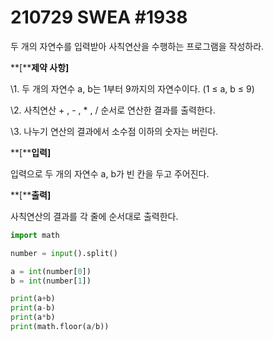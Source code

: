 # 210729 SWEA #1938



두 개의 자연수를 입력받아 사칙연산을 수행하는 프로그램을 작성하라.

 

**[****제약 사항]**

\1. 두 개의 자연수 a, b는 1부터 9까지의 자연수이다. (1 ≤ a, b ≤ 9)

\2. 사칙연산 + , - , * , / 순서로 연산한 결과를 출력한다.

\3. 나누기 연산의 결과에서 소수점 이하의 숫자는 버린다.

 

**[****입력]**

입력으로 두 개의 자연수 a, b가 빈 칸을 두고 주어진다.

 

**[****출력]**

사칙연산의 결과를 각 줄에 순서대로 출력한다.

```PYTHON
import math

number = input().split()

a = int(number[0])
b = int(number[1])

print(a+b)
print(a-b)
print(a*b)
print(math.floor(a/b))
```
